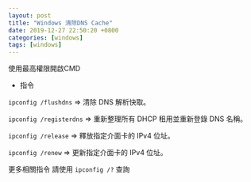 ```yaml
---
layout: post
title: "Windows 清除DNS Cache"
date: 2019-12-27 22:50:20 +0800
categories: [windows]
tags: [windows]
---
```


使用最高權限開啟CMD

- 指令<br>

`ipconfig /flushdns`  =>  清除 DNS 解析快取。

`ipconfig /registerdns` => 重新整理所有 DHCP 租用並重新登錄 DNS 名稱。

`ipconfig /release` => 釋放指定介面卡的 IPv4 位址。

`ipconfig /renew` => 更新指定介面卡的 IPv4 位址。

更多相關指令 請使用 `ipconfig /?` 查詢
